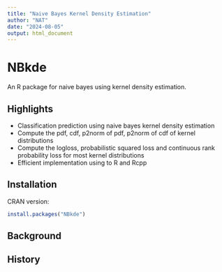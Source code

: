 ```yaml
---
title: "Naive Bayes Kernel Density Estimation"
author: "NAT"
date: "2024-08-05"
output: html_document
---
```



# NBkde

An R package for naive bayes using kernel density estimation.  

## Highlights
  - Classification prediction using naive bayes kernel density estimation 
  - Compute the pdf, cdf, p2norm of pdf, p2norm of cdf of kernel distributions
  - Compute the logloss, probabilistic squared loss and continuous rank probability loss for most kernel distributions 
  - Efficient implementation using to R and Rcpp 

  
## Installation

CRAN version:
```r
install.packages("NBkde")
```



## Background


 

## History
